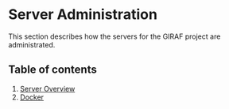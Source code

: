 # Server Administration

This section describes how the servers for the GIRAF project are administrated.

## Table of contents

1. [Server Overview](./ServerOverview.md)
1. [Docker](./docker.md)
